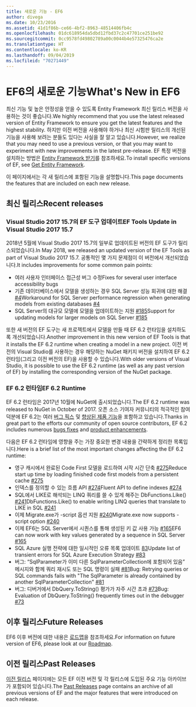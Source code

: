 ```yaml
---
title: 새로운 기능 - EF6
author: divega
ms.date: 10/23/2016
ms.assetid: 41d1f86b-ce66-4bf2-8963-48514406fb4c
ms.openlocfilehash: 01dc618954da5dbd12fbd37c2c47701ce251be92
ms.sourcegitcommit: 0cc9578fd49802789a00c0044b4e57325476ca2e
ms.translationtype: HT
ms.contentlocale: ko-KR
ms.lasthandoff: 09/04/2019
ms.locfileid: "70271449"
---
```

# <a name="whats-new-in-ef6"></a><span data-ttu-id="37fda-102">EF6의 새로운 기능</span><span class="sxs-lookup"><span data-stu-id="37fda-102">What's New in EF6</span></span>

<span data-ttu-id="37fda-103">최신 기능 및 높은 안정성을 얻을 수 있도록 Entity Framework 최신 릴리스 버전을 사용하는 것이 좋습니다.</span><span class="sxs-lookup"><span data-stu-id="37fda-103">We highly recommend that you use the latest released version of Entity Framework to ensure you get the latest features and the highest stability.</span></span>
<span data-ttu-id="37fda-104">하지만 이전 버전을 사용해야 하거나 최신 시험판 릴리스의 개선된 기능을 사용해 보려는 분들도 있다는 사실을 잘 알고 있습니다.</span><span class="sxs-lookup"><span data-stu-id="37fda-104">However, we realize that you may need to use a previous version, or that you may want to experiment with new improvements in the latest pre-release.</span></span>
<span data-ttu-id="37fda-105">EF 특정 버전을 설치하는 방법은 [Entity Framework 받기](~/ef6/fundamentals/install.md)를 참조하세요.</span><span class="sxs-lookup"><span data-stu-id="37fda-105">To install specific versions of EF, see [Get Entity Framework](~/ef6/fundamentals/install.md).</span></span>

<span data-ttu-id="37fda-106">이 페이지에서는 각 새 릴리스에 포함된 기능을 설명합니다.</span><span class="sxs-lookup"><span data-stu-id="37fda-106">This page documents the features that are included on each new release.</span></span>

## <a name="recent-releases"></a><span data-ttu-id="37fda-107">최신 릴리스</span><span class="sxs-lookup"><span data-stu-id="37fda-107">Recent releases</span></span>

### <a name="ef-tools-update-in-visual-studio-2017-157"></a><span data-ttu-id="37fda-108">Visual Studio 2017 15.7의 EF 도구 업데이트</span><span class="sxs-lookup"><span data-stu-id="37fda-108">EF Tools Update in Visual Studio 2017 15.7</span></span>

<span data-ttu-id="37fda-109">2018년 5월에 Visual Studio 2017 15.7의 일부로 업데이트된 버전의 EF 도구가 릴리스되었습니다.</span><span class="sxs-lookup"><span data-stu-id="37fda-109">In May 2018, we released an updated version of the EF Tools as part of Visual Studio 2017 15.7.</span></span>
<span data-ttu-id="37fda-110">공통적인 몇 가지 문제점이 이 버전에서 개선되었습니다.</span><span class="sxs-lookup"><span data-stu-id="37fda-110">It includes improvements for some common pain points:</span></span>

- <span data-ttu-id="37fda-111">여러 사용자 인터페이스 접근성 버그 수정</span><span class="sxs-lookup"><span data-stu-id="37fda-111">Fixes for several user interface accessibility bugs</span></span>
- <span data-ttu-id="37fda-112">기존 데이터베이스에서 모델을 생성하는 경우 SQL Server 성능 회귀에 대한 해결 [#4](https://github.com/aspnet/entityframework6/issues/4)</span><span class="sxs-lookup"><span data-stu-id="37fda-112">Workaround for SQL Server performance regression when generating models from existing databases [#4](https://github.com/aspnet/entityframework6/issues/4)</span></span>
- <span data-ttu-id="37fda-113">SQL Server의 대규모 모델에 모델을 업데이트하는 지원 [#185](https://github.com/aspnet/EntityFramework6/issues/185)</span><span class="sxs-lookup"><span data-stu-id="37fda-113">Support for updating models for larger models on SQL Server [#185](https://github.com/aspnet/EntityFramework6/issues/185)</span></span>

<span data-ttu-id="37fda-114">또한 새 버전의 EF 도구는 새 프로젝트에서 모델을 만들 때 EF 6.2 런타임을 설치하도록 개선되었습니다.</span><span class="sxs-lookup"><span data-stu-id="37fda-114">Another improvement in this new version of EF Tools is that it installs the EF 6.2 runtime when creating a model in a new project.</span></span> <span data-ttu-id="37fda-115">이전 버전의 Visual Studio를 사용하는 경우 해당하는 NuGet 패키지 버전을 설치하여 EF 6.2 런타임(그리고 이전 버전의 EF)을 사용할 수 있습니다.</span><span class="sxs-lookup"><span data-stu-id="37fda-115">With older versions of Visual Studio, it is possible to use the EF 6.2 runtime (as well as any past version of EF) by installing the corresponding version of the NuGet package.</span></span>

### <a name="ef-62-runtime"></a><span data-ttu-id="37fda-116">EF 6.2 런타임</span><span class="sxs-lookup"><span data-stu-id="37fda-116">EF 6.2 Runtime</span></span>

<span data-ttu-id="37fda-117">EF 6.2 런타임은 2017년 10월에 NuGet에 출시되었습니다.</span><span class="sxs-lookup"><span data-stu-id="37fda-117">The EF 6.2 runtime was released to NuGet in October of 2017.</span></span>
<span data-ttu-id="37fda-118">오픈 소스 기여자 커뮤니티의 적극적인 참여 덕분에 EF 6.2는 여러 [버그 픽스](https://github.com/aspnet/entityframework6/issues?utf8=%E2%9C%93&q=is%3Aissue%20milestone%3A6.2.0%20is%3Aclosed%20label%3Aclosed-fixed%20-label%3Aarea-tools%20label%3Atype-bug) 및 [향상된 제품 기능](https://github.com/aspnet/entityframework6/issues?utf8=%E2%9C%93&q=is%3Aissue%20milestone%3A6.2.0%20is%3Aclosed%20label%3Aclosed-fixed%20-label%3Aarea-tools%20label%3Atype-enhancement%20)을 포함하고 있습니다.</span><span class="sxs-lookup"><span data-stu-id="37fda-118">Thanks in great part to the efforts our community of open source contributors, EF 6.2 includes numerous [bugs fixes](https://github.com/aspnet/entityframework6/issues?utf8=%E2%9C%93&q=is%3Aissue%20milestone%3A6.2.0%20is%3Aclosed%20label%3Aclosed-fixed%20-label%3Aarea-tools%20label%3Atype-bug) and [product enhancements](https://github.com/aspnet/entityframework6/issues?utf8=%E2%9C%93&q=is%3Aissue%20milestone%3A6.2.0%20is%3Aclosed%20label%3Aclosed-fixed%20-label%3Aarea-tools%20label%3Atype-enhancement%20).</span></span>

<span data-ttu-id="37fda-119">다음은 EF 6.2 런타임에 영향을 주는 가장 중요한 변경 내용을 간략하게 정리한 목록입니다.</span><span class="sxs-lookup"><span data-stu-id="37fda-119">Here is a brief list of the most important changes affecting the EF 6.2 runtime:</span></span>

- <span data-ttu-id="37fda-120">영구 캐시에서 완료된 Code First 모델을 로드하여 시작 시간 단축 [#275](https://github.com/aspnet/EntityFramework6/issues/275)</span><span class="sxs-lookup"><span data-stu-id="37fda-120">Reduce start up time by loading finished code first models from a persistent cache [#275](https://github.com/aspnet/EntityFramework6/issues/275)</span></span>
- <span data-ttu-id="37fda-121">인덱스를 정의할 수 있는 흐름 API [#274](https://github.com/aspnet/EntityFramework6/issues/274)</span><span class="sxs-lookup"><span data-stu-id="37fda-121">Fluent API to define indexes [#274](https://github.com/aspnet/EntityFramework6/issues/274)</span></span>
- <span data-ttu-id="37fda-122">SQL에서 LIKE로 해석되는 LINQ 쿼리를 쓸 수 있게 해주는 DbFunctions.Like() [#241](https://github.com/aspnet/EntityFramework6/issues/241)</span><span class="sxs-lookup"><span data-stu-id="37fda-122">DbFunctions.Like() to enable writing LINQ queries that translate to LIKE in SQL [#241](https://github.com/aspnet/EntityFramework6/issues/241)</span></span>
- <span data-ttu-id="37fda-123">이제 Migrate.exe가 -script 옵션 지원 [#240](https://github.com/aspnet/EntityFramework6/issues/240)</span><span class="sxs-lookup"><span data-stu-id="37fda-123">Migrate.exe now supports -script option [#240](https://github.com/aspnet/EntityFramework6/issues/240)</span></span>
- <span data-ttu-id="37fda-124">이제 EF6는 SQL Server에서 시퀀스를 통해 생성된 키 값 사용 가능 [#165](https://github.com/aspnet/EntityFramework6/issues/165)</span><span class="sxs-lookup"><span data-stu-id="37fda-124">EF6 can now work with key values generated by a sequence in SQL Server [#165](https://github.com/aspnet/EntityFramework6/issues/165)</span></span>
- <span data-ttu-id="37fda-125">SQL Azure 실행 전략에 대한 일시적인 오류 목록 업데이트 [83](https://github.com/aspnet/EntityFramework6/issues/83)</span><span class="sxs-lookup"><span data-stu-id="37fda-125">Update list of transient errors for SQL Azure Execution Strategy [#83](https://github.com/aspnet/EntityFramework6/issues/83)</span></span>
- <span data-ttu-id="37fda-126">버그: “SqlParameter가 이미 다른 SqlParameterCollection에 포함되어 있음” 메시지와 함께 쿼리 재시도 또는 SQL 명령이 실패 [#81](https://github.com/aspnet/EntityFramework6/issues/81)</span><span class="sxs-lookup"><span data-stu-id="37fda-126">Bug: Retrying queries or SQL commands fails with "The SqlParameter is already contained by another SqlParameterCollection" [#81](https://github.com/aspnet/EntityFramework6/issues/81)</span></span>
- <span data-ttu-id="37fda-127">버그: 디버거에서 DbQuery.ToString() 평가가 자주 시간 초과 [#73](https://github.com/aspnet/EntityFramework6/issues/73)</span><span class="sxs-lookup"><span data-stu-id="37fda-127">Bug: Evaluation of DbQuery.ToString() frequently times out in the debugger [#73](https://github.com/aspnet/EntityFramework6/issues/73)</span></span>

## <a name="future-releases"></a><span data-ttu-id="37fda-128">이후 릴리스</span><span class="sxs-lookup"><span data-stu-id="37fda-128">Future Releases</span></span>

<span data-ttu-id="37fda-129">EF6 이후 버전에 대한 내용은 [로드맵](roadmap.md)을 참조하세요.</span><span class="sxs-lookup"><span data-stu-id="37fda-129">For information on future version of EF6, please look at our [Roadmap](roadmap.md).</span></span>

## <a name="past-releases"></a><span data-ttu-id="37fda-130">이전 릴리스</span><span class="sxs-lookup"><span data-stu-id="37fda-130">Past Releases</span></span>

<span data-ttu-id="37fda-131">[이전 릴리스](past-releases.md) 페이지에는 모든 EF 이전 버전 및 각 릴리스에 도입된 주요 기능 아카이브가 포함되어 있습니다.</span><span class="sxs-lookup"><span data-stu-id="37fda-131">The [Past Releases](past-releases.md) page contains an archive of all previous versions of EF and the major features that were introduced on each release.</span></span>
